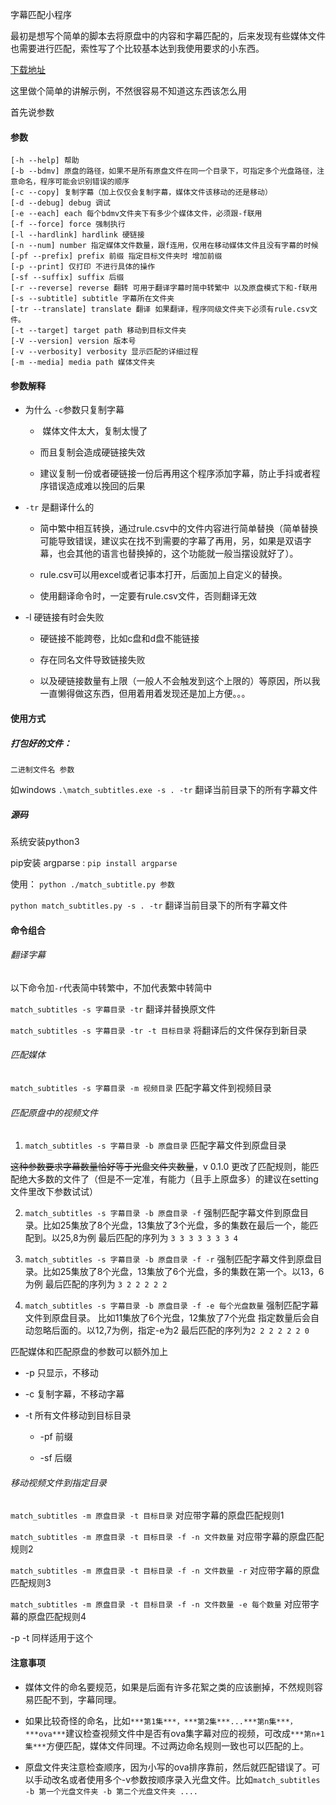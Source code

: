 字幕匹配小程序

最初是想写个简单的脚本去将原盘中的内容和字幕匹配的，后来发现有些媒体文件也需要进行匹配，索性写了个比较基本达到我使用要求的小东西。

[下载地址](https://github.com/formatjn2019/MatchSubtitles/releases)

这里做个简单的讲解示例，不然很容易不知道这东西该怎么用



首先说参数

#### 参数

```shell
[-h --help] 帮助
[-b --bdmv] 原盘的路径，如果不是所有原盘文件在同一个目录下，可指定多个光盘路径，注意命名，程序可能会识别错误的顺序
[-c --copy] 复制字幕（加上仅仅会复制字幕，媒体文件该移动的还是移动）
[-d --debug] debug 调试
[-e --each] each 每个bdmv文件夹下有多少个媒体文件，必须跟-f联用
[-f --force] force 强制执行
[-l --hardlink] hardlink 硬链接
[-n --num] number 指定媒体文件数量，跟f连用，仅用在移动媒体文件且没有字幕的时候
[-pf --prefix] prefix 前缀 指定目标文件夹时 增加前缀
[-p --print] 仅打印 不进行具体的操作
[-sf --suffix] suffix 后缀
[-r --reverse] reverse 翻转 可用于翻译字幕时简中转繁中 以及原盘模式下和-f联用
[-s --subtitle] subtitle 字幕所在文件夹
[-tr --translate] translate 翻译 如果翻译，程序同级文件夹下必须有rule.csv文件。
[-t --target] target path 移动到目标文件夹
[-V --version] version 版本号
[-v --verbosity] verbosity 显示匹配的详细过程
[-m --media] media path 媒体文件夹
```

#### 参数解释

* 为什么 `-c`参数只复制字幕
  
  *  媒体文件太大，复制太慢了
  
  * 而且复制会造成硬链接失效
  
  * 建议复制一份或者硬链接一份后再用这个程序添加字幕，防止手抖或者程序错误造成难以挽回的后果

* `-tr` 是翻译什么的
  
  * 简中繁中相互转换，通过rule.csv中的文件内容进行简单替换（简单替换可能导致错误，建议实在找不到需要的字幕了再用，另，如果是双语字幕，也会其他的语言也替换掉的，这个功能就一般当摆设就好了）。
  
  * rule.csv可以用excel或者记事本打开，后面加上自定义的替换。
  
  * 使用翻译命令时，一定要有rule.csv文件，否则翻译无效

* -l 硬链接有时会失败
  
  * 硬链接不能跨卷，比如c盘和d盘不能链接
  
  * 存在同名文件导致链接失败
  
  * 以及硬链接数量有上限（一般人不会触发到这个上限的）等原因，所以我一直懒得做这东西，但用着用着发现还是加上方便。。。

#### 使用方式

##### 打包好的文件：

`二进制文件名 参数`

如windows  `.\match_subtitles.exe -s . -tr`  翻译当前目录下的所有字幕文件

##### 源码

系统安装python3

pip安装 argparse : `pip install argparse`

使用： `python ./match_subtitle.py 参数`

`python match_subtitles.py -s . -tr` 翻译当前目录下的所有字幕文件

#### 命令组合

###### 翻译字幕

以下命令加`-r`代表简中转繁中，不加代表繁中转简中

`match_subtitles -s 字幕目录 -tr` 翻译并替换原文件

`match_subtitles -s 字幕目录 -tr -t 目标目录` 将翻译后的文件保存到新目录

###### 匹配媒体

`match_subtitles -s 字幕目录 -m 视频目录` 匹配字幕文件到视频目录

###### 匹配原盘中的视频文件

1. `match_subtitles -s 字幕目录 -b 原盘目录` 匹配字幕文件到原盘目录

~~这种参数要求字幕数量恰好等于光盘文件夹数量~~，v 0.1.0 更改了匹配规则，能匹配绝大多数的文件了（但是不一定准，有能力（且手上原盘多）的建议在setting文件里改下参数试试）

2. `match_subtitles -s 字幕目录 -b 原盘目录 -f` 强制匹配字幕文件到原盘目录。比如25集放了8个光盘，13集放了3个光盘，多的集数在最后一个，能匹配到。以25,8为例 最后匹配的序列为 `3 3 3 3 3 3 3 4`

3. `match_subtitles -s 字幕目录 -b 原盘目录 -f -r` 强制匹配字幕文件到原盘目录。比如25集放了8个光盘，13集放了6个光盘，多的集数在第一个。以13，6为例 最后匹配的序列为 `3 2 2 2 2 2`

4. `match_subtitles -s 字幕目录 -b 原盘目录 -f -e 每个光盘数量` 强制匹配字幕文件到原盘目录。 比如11集放了6个光盘，12集放了7个光盘 指定数量后会自动忽略后面的。以12,7为例，指定-e为2 最后匹配的序列为`2 2 2 2 2 2 0`

匹配媒体和匹配原盘的参数可以额外加上

* -p 只显示，不移动

* -c 复制字幕，不移动字幕

* -t 所有文件移动到目标目录
  
  * -pf 前缀
  
  * -sf 后缀

###### 移动视频文件到指定目录

`match_subtitles -m 原盘目录 -t 目标目录` 对应带字幕的原盘匹配规则1

`match_subtitles -m 原盘目录 -t 目标目录 -f -n 文件数量` 对应带字幕的原盘匹配规则2

`match_subtitles -m 原盘目录 -t 目标目录 -f -n 文件数量 -r` 对应带字幕的原盘匹配规则3

`match_subtitles -m 原盘目录 -t 目标目录 -f -n 文件数量 -e 每个数量` 对应带字幕的原盘匹配规则4

-p -t 同样适用于这个



#### 注意事项

* 媒体文件的命名要规范，如果是后面有许多花絮之类的应该删掉，不然规则容易匹配不到，字幕同理。

* 如果比较奇怪的命名，比如`***第1集***，***第2集***...***第n集***，***ova***`建议检查视频文件中是否有ova集字幕对应的视频，可改成`***第n+1集***`方便匹配，媒体文件同理。不过两边命名规则一致也可以匹配的上。

* 原盘文件夹注意检查顺序，因为小写的ova排序靠前，然后就匹配错误了。可以手动改名或者使用多个-v参数按顺序录入光盘文件。比如`match_subtitles -b 第一个光盘文件夹 -b 第二个光盘文件夹 ....`
